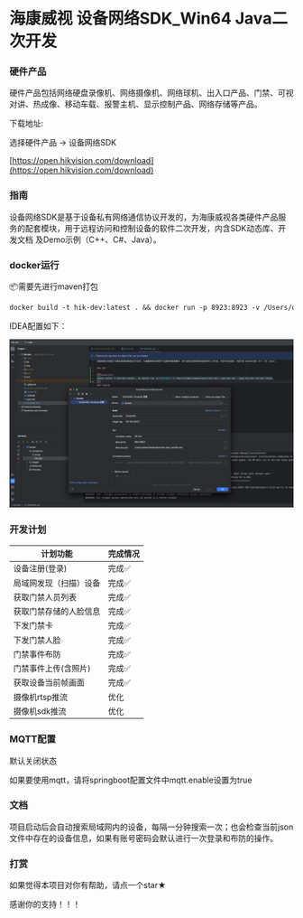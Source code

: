 # 海康威视 设备网络SDK_Win64 Java二次开发

### 硬件产品

硬件产品包括网络硬盘录像机、网络摄像机、网络球机、出入口产品、门禁、可视对讲、热成像、移动车载、报警主机、显示控制产品、网络存储等产品。

下载地址:

选择硬件产品 -> 设备网络SDK

[https://open.hikvision.com/download](https://open.hikvision.com/download)

### 指南

设备网络SDK是基于设备私有网络通信协议开发的，为海康威视各类硬件产品服务的配套模块，用于远程访问和控制设备的软件二次开发，内含SDK动态库、开发文档 及Demo示例（C++、C#、Java）。

### docker运行

📦需要先进行maven打包

```dockerfile
docker build -t hik-dev:latest . && docker run -p 8923:8923 -v /Users/oldwei/IdeaProjects/hik-dev/:/opt/hik-dev --name hik-dev hik-dev:latest
```

IDEA配置如下：

![img.png](img/img.png)
### 开发计划

| 计划功能        | 完成情况 |
|-------------|------|
| 设备注册(登录)    | 完成✅  |
| 局域网发现（扫描）设备 | 完成✅  |
| 获取门禁人员列表    | 完成✅  |
| 获取门禁存储的人脸信息 | 完成✅  |
| 下发门禁卡       | 完成✅  |
| 下发门禁人脸      | 完成✅  |
| 门禁事件布防      | 完成✅  |
| 门禁事件上传(含照片) | 完成✅  |
| 获取设备当前帧画面   | 完成✅  |
| 摄像机rtsp推流   | 优化   |
| 摄像机sdk推流    | 优化   |

### MQTT配置

默认关闭状态

如果要使用mqtt，请将springboot配置文件中mqtt.enable设置为true

### 文档

项目启动后会自动搜索局域网内的设备，每隔一分钟搜索一次；也会检查当前json文件中存在的设备信息，如果有账号密码会默认进行一次登录和布防的操作。

### 打赏

如果觉得本项目对你有帮助，请点一个star★

感谢你的支持！！！